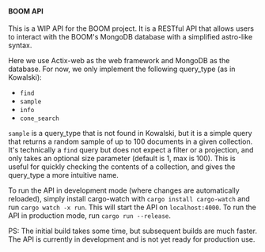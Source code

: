 #### BOOM API

This is a WIP API for the BOOM project. It is a RESTful API that allows users to interact with the BOOM's MongoDB database with a simplified astro-like syntax.

Here we use Actix-web as the web framework and MongoDB as the database. For now, we only implement the following query_type (as in Kowalski):
- `find`
- `sample`
- `info`
- `cone_search`

`sample` is a query_type that is not found in Kowalski, but it is a simple query that returns a random sample of up to 100 documents in a given collection. It's technically a `find` query but does not expect a filter or a projection, and only takes an optional size parameter (default is 1, max is 100). This is useful for quickly checking the contents of a collection, and gives the query_type a more intuitive name.

To run the API in development mode (where changes are automatically reloaded), simply install cargo-watch with `cargo install cargo-watch` and run `cargo watch -x run`. This will start the API on `localhost:4000`. To run the API in production mode, run `cargo run --release`.

PS: The initial build takes some time, but subsequent builds are much faster. The API is currently in development and is not yet ready for production use.